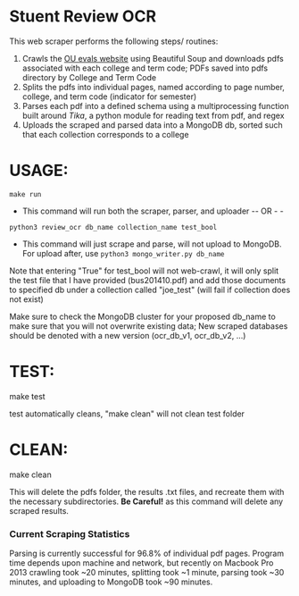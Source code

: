 # Stuent Review OCR
This web scraper performs the following steps/ routines:

1. Crawls the [OU evals website](http://www.ou.edu/provost/course-evaluation-data) using Beautiful Soup and downloads pdfs associated with each college and term code; PDFs saved into pdfs directory by College and Term Code
2. Splits the pdfs into individual pages, named according to page number, college, and term code (indicator for semester)
3. Parses each pdf into a defined schema using a multiprocessing function built around *Tika*, a python module for reading text from pdf, and regex
4. Uploads the scraped and parsed data into a MongoDB db, sorted such that each collection corresponds to a college

# USAGE:
`make run`
- This command will run both the scraper, parser, and uploader
-- OR - -

`python3 review_ocr db_name collection_name test_bool`
- This command will just scrape and parse, will not upload to MongoDB. For upload after, use `python3 mongo_writer.py db_name`

Note that entering "True" for test_bool will not web-crawl, it will only split the test file that I have provided (bus201410.pdf)
and add those documents to specified db under a collection called "joe_test" (will fail if collection does not exist)

Make sure to check the MongoDB cluster for your proposed db_name to make sure that you will not overwrite existing data; New scraped databases should be denoted with a new version (ocr_db_v1, ocr_db_v2, ...)


# TEST:
make test

test automatically cleans, "make clean" will not clean test folder

# CLEAN:
make clean

This will delete the pdfs folder, the results .txt files, and recreate them with the necessary subdirectories. **Be Careful!** as this command will delete any scraped results.

### Current Scraping Statistics
Parsing is currently successful for 96.8% of individual pdf pages. Program time depends upon machine and network, but recently on Macbook Pro 2013 crawling took ~20 minutes, splitting took ~1 minute, parsing took ~30 minutes, and uploading to MongoDB took ~90 minutes.
